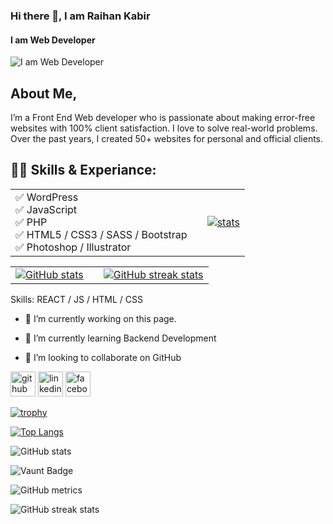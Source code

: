 ### Hi there 👋, I am Raihan Kabir
#### I am Web Developer
![I am Web Developer](https://scontent.fdac31-1.fna.fbcdn.net/v/t1.6435-9/121465525_2533896146909702_6033647557779964425_n.jpg?stp=dst-jpg_s960x960_tt6&_nc_cat=105&ccb=1-7&_nc_sid=cc71e4&_nc_eui2=AeFBadQdD2VRRi9riwbmCRX9oskCtDgP00CiyQK0OA_TQOlS-IpH_RjIDaWKzTObrKeWkyHCekk1wgGwFYVuUKbg&_nc_ohc=aL-riNjpnScQ7kNvgHikMx8&_nc_oc=Adj4y7PlQ1jbhtdcHgaOXfEcaKybIoDwfrBDuJxCpmaeX4DZRwgwafKwusN-ARpmgG8&_nc_zt=23&_nc_ht=scontent.fdac31-1.fna&_nc_gid=Aa4YMMx-rmL6-U0hX78XSPy&oh=00_AYDHNAInYzFcYDBkQ2Y4Qpqk2RjfDnqxjyyfGSHpz2SkNQ&oe=67BDC981)

## About Me,
I’m a Front End Web developer who is passionate about making error-free websites with 100% client satisfaction. I love to solve real-world problems. Over the past years, I created 50+ websites for personal and official clients.

## 👨‍💻 Skills & Experiance: 

<table width="100%">
  <tr>
    <td>
      ✅ WordPress <br> 
      ✅ JavaScript <br>
      ✅ PHP <br>
      ✅ HTML5 / CSS3 / SASS / Bootstrap <br>
      ✅ Photoshop / Illustrator <br>
    </td>
    <td></td>
    <td>
      <a href="https://github.com/anuraghazra/github-readme-stats">
        <img src="https://github-readme-stats.vercel.app/api/top-langs/?username=raihan-cse" alt="stats" >
      </a>
    </td>
  </tr>
</table>

<table width="100%">
  <tr>
    <td>
      <a target="_blank" rel="noopener noreferrer nofollow" href="https://camo.githubusercontent.com/840df1d29e4ba2dc59363e2f947971f4d9df3db84d170b221b4fb86bf265ef00/68747470733a2f2f6769746875622d726561646d652d73746174732e76657263656c2e6170702f6170693f757365726e616d653d72616968616e2d6373652673686f775f69636f6e733d7472756526636f756e745f707269766174653d74727565"><img src="https://camo.githubusercontent.com/840df1d29e4ba2dc59363e2f947971f4d9df3db84d170b221b4fb86bf265ef00/68747470733a2f2f6769746875622d726561646d652d73746174732e76657263656c2e6170702f6170693f757365726e616d653d72616968616e2d6373652673686f775f69636f6e733d7472756526636f756e745f707269766174653d74727565" alt="GitHub stats" data-canonical-src="https://github-readme-stats.vercel.app/api?username=raihan-cse&amp;show_icons=true&amp;count_private=true" style="max-width: 100%;"></a>
    </td>
    <td></td>
    <td>
      <a target="_blank" rel="noopener noreferrer nofollow" href="https://camo.githubusercontent.com/f89b0f17f7d0edb0ec9982c9582094cc4ca092804d22747495a1f7d29ae21708/68747470733a2f2f73747265616b2d73746174732e64656d6f6c61622e636f6d2f3f757365723d72616968616e2d637365"><img src="https://camo.githubusercontent.com/f89b0f17f7d0edb0ec9982c9582094cc4ca092804d22747495a1f7d29ae21708/68747470733a2f2f73747265616b2d73746174732e64656d6f6c61622e636f6d2f3f757365723d72616968616e2d637365" alt="GitHub streak stats" data-canonical-src="https://streak-stats.demolab.com/?user=raihan-cse" style="max-width: 100%;"></a>
    </td>
  </tr>
</table>

Skills: REACT / JS / HTML / CSS

- 🔭 I’m currently working on this page. 
- 🌱 I’m currently learning Backend Development 
- 👯 I’m looking to collaborate on GitHub

  <p></p>


[<img src='https://cdn.jsdelivr.net/npm/simple-icons@3.0.1/icons/github.svg' alt='github' height='40'>](https://github.com/raihan-cse)  [<img src='https://cdn.jsdelivr.net/npm/simple-icons@3.0.1/icons/linkedin.svg' alt='linkedin' height='40'>](https://www.linkedin.com/in/raihan-kabir-384274143/)  [<img src='https://cdn.jsdelivr.net/npm/simple-icons@3.0.1/icons/facebook.svg' alt='facebook' height='40'>](https://www.facebook.com/rkps.dev)  

[![trophy](https://github-profile-trophy.vercel.app/?username=raihan-cse)](https://github.com/ryo-ma/github-profile-trophy)

[![Top Langs](https://github-readme-stats.vercel.app/api/top-langs/?username=raihan-cse)](https://github.com/anuraghazra/github-readme-stats)

![GitHub stats](https://github-readme-stats.vercel.app/api?username=raihan-cse&show_icons=true&count_private=true)  

![Vaunt Badge](https://api.vaunt.dev/v1/github/entities/raihan-cse/contributions?format=svg&private=true)  

![GitHub metrics](https://metrics.lecoq.io/raihan-cse)  

![GitHub streak stats](https://streak-stats.demolab.com/?user=raihan-cse)  

